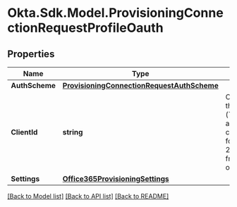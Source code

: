 # Okta.Sdk.Model.ProvisioningConnectionRequestProfileOauth

## Properties

Name | Type | Description | Notes
------------ | ------------- | ------------- | -------------
**AuthScheme** | [**ProvisioningConnectionRequestAuthScheme**](ProvisioningConnectionRequestAuthScheme.md) |  | [optional] 
**ClientId** | **string** | Only used for the Org2Org (&#x60;okta_org2org&#x60;) app. The unique client identifier for the OAuth 2.0 service app from the target org. | [optional] 
**Settings** | [**Office365ProvisioningSettings**](Office365ProvisioningSettings.md) |  | [optional] 

[[Back to Model list]](../README.md#documentation-for-models) [[Back to API list]](../README.md#documentation-for-api-endpoints) [[Back to README]](../README.md)

